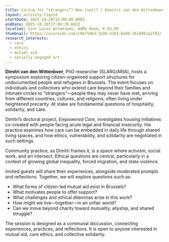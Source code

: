 ```yaml
---
title: Caring for "strangers”? How (not)? | Dimitri van den Wittenboer | Symposium
layout: activity.liquid
startDate: 2025-10-20T15:00:00.000Z
endDate: 2025-10-20T17:00:39.692Z
location: Sint Lucas Antwerpen, AdMa Room, K.03.09
thumbnail: https://ucarecdn.com/c967166d-3a36-43b1-8a69-761d961a2f83/
research_interests:
  - care
  - ethics
  - mutual aid
  - socially engaged art
---
```

**Dimitri van den Wittenboer**, PhD researcher (SLARG/ARIA), hosts a symposium exploring citizen-organised support structures for undocumented people and refugees in Brussels. The event focuses on individuals and collectives who extend care beyond their families and intimate circles to “strangers”—people they may never have met, arriving from different countries, cultures, and religions, often living under heightened precarity. At stake are fundamental questions of hospitality, solidarity, and care.

Dimitri’s doctoral project, *Empowered Care*, investigates housing initiatives co-created with people facing acute legal and financial insecurity. His practice examines how care can be embedded in daily life through shared living spaces, and how ethics, vulnerability, and solidarity are negotiated in such settings.

Community practice, as Dimitri frames it, is a space where activism, social work, and art intersect. Ethical questions are central, particularly in a context of growing global inequality, forced migration, and state violence.

Invited guests will share their experiences, alongside moderated prompts and reflections. Together, we will explore questions such as:

* What forms of citizen-led mutual aid exist in Brussels?
* What motivates people to offer support?
* What challenges and ethical dilemmas arise in this work?
* How might we live—together—in an unfair world?
* Can we move beyond charity toward mutuality, allyship, and shared struggle?

The session is designed as a communal discussion, connecting experiences, practices, and reflections. It is open to anyone interested in mutual aid, care ethics, and collective solidarity.
